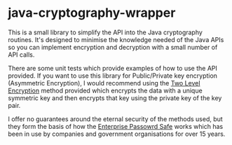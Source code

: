 # java-cryptography-wrapper

This is a small library to simplify the API into the Java cryptography routines. 
It's designed to minimise the knowledge needed of the Java APIs so you can 
implement encryption and decryption with a small number of API calls.

There are some unit tests which provide examples of how to use the API provided. 
If you want to use this library for Public/Private key encryption (Asymmetric Encryption),
I would recommend using the [Two Level Encryption](https://github.com/alsutton/java-cryptography-wrapper/blob/main/src/test/java/com/enterprisepasswordsafe/cryptography/EncryptionRoundTripTests.java#L49)
method provided which encrypts the data with a unique symmetric key and then encrypts that
key using the private key of the key pair.

I offer no guarantees around the eternal security of the methods used, but they
form the basis of how the [Enterprise Passowrd Safe](https://github.com/alsutton/enterprisepasswordsafe)
works which has been in use by companies and government organisations for
over 15 years.